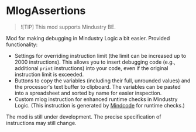 # MlogAssertions

> ![TIP]
> This mod supports Mindustry BE. 

Mod for making debugging in Mindustry Logic a bit easier. Provided functionality:

* Settings for overriding instruction limit (the limit can be increased up to 2000 instructions). This allows you to insert debugging code (e.g., additional `print` instructions) into your code, even if the original instruction limit is exceeded.
* Buttons to copy the variables (including their full, unrounded values) and the processor's text buffer to clipboard. The variables can be pasted into a spreadsheet and sorted by name for easier inspection.
* Custom mlog instruction for enhanced runtime checks in Mindustry Logic. (This instruction is generated by [Mindcode](https://github.com/cardillan/mindcode) for runtime checks.) 

The mod is still under development. The precise specification of instructions may still change. 